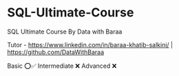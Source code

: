 # SQL-Ultimate-Course
SQL Ultimate Course By Data with Baraa

Tutor - https://www.linkedin.com/in/baraa-khatib-salkini/  |   https://github.com/DataWithBaraa


Basic ⭕️✅
Intermediate ❌
Advanced ❌

